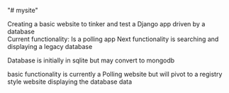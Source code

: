 "# mysite"


Creating a basic website to tinker and test a Django app driven by a database  
Current functionality:
  Is a polling app
  Next functionality is searching and displaying a legacy database

Database is initially in sqlite but may convert to mongodb  

basic functionality is currently a Polling website but will pivot to a registry style website displaying the database data
